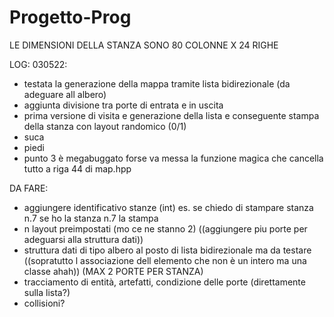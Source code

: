 # Progetto-Prog

LE DIMENSIONI DELLA STANZA SONO 80 COLONNE X 24 RIGHE

LOG:
030522:
- testata la generazione della mappa tramite lista bidirezionale (da adeguare all albero)
- aggiunta divisione tra porte di entrata e in uscita
- prima versione di visita e generazione della lista e conseguente stampa della stanza con layout randomico (0/1)
- suca
- piedi
- punto 3 è megabuggato forse va messa la funzione magica che cancella tutto a riga 44 di map.hpp



DA FARE:
- aggiungere identificativo stanze (int) es. se chiedo di stampare stanza n.7 se ho la stanza n.7 la stampa
- n layout preimpostati  (mo ce ne stanno 2) ((aggiungere piu porte per adeguarsi alla struttura dati))
- struttura dati di tipo albero al posto di lista bidirezionale
  ma da testare ((sopratutto l associazione dell elemento che non è un intero ma una classe ahah)) (MAX 2 PORTE PER STANZA)
- tracciamento di entità, artefatti, condizione delle porte (direttamente sulla lista?)
- collisioni?
